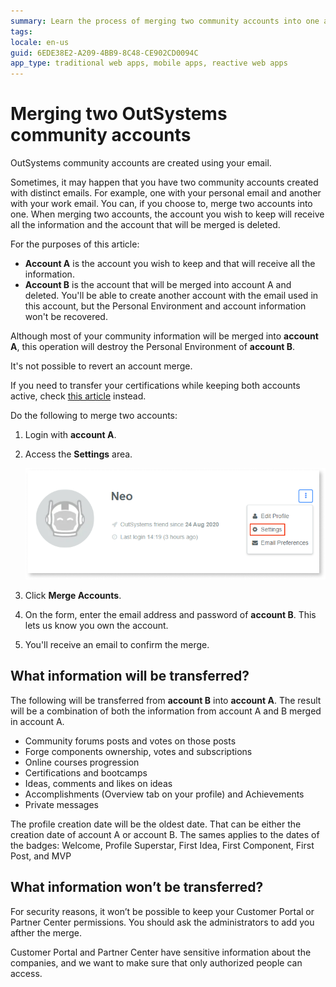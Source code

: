 ```yaml
---
summary: Learn the process of merging two community accounts into one and what information will be transferred.
tags:
locale: en-us
guid: 6EDE38E2-A209-4BB9-8C48-CE902CD0094C
app_type: traditional web apps, mobile apps, reactive web apps
---
```


# Merging two OutSystems community accounts

OutSystems community accounts are created using your email. 

Sometimes, it may happen that you have two community accounts created with distinct emails. For example, one with your personal email and another with your work email. You can, if you choose to, merge two accounts into one.
When merging two accounts, the account you wish to keep will receive all the information and the account that will be merged is deleted.

For the purposes of this article:

* **Account A** is the account you wish to keep and that will receive all the information.
* **Account B** is the account that will be merged into account A and deleted. You'll be able to create another account with the email used in this account, but the Personal Environment and account information won't be recovered.

<div class="warning" markdown="1">

Although most of your community information will be merged into **account A**, this operation will destroy the Personal Environment of **account B**.

It's not possible to revert an account merge.

</div>

If you need to transfer your certifications while keeping both accounts active, check [this article](./training/transfer-certification.md) instead.

Do the following to merge two accounts:

1. Login with **account A**.
1. Access the **Settings** area.

    ![Change the settings of your OutSystems account](images/change-community-pw-settings.png)

1. Click **Merge Accounts**.
1. On the form, enter the email address and password of **account B**. This lets us know you own the account.
1. You'll receive an email to confirm the merge.

## What information will be transferred?

The following will be transferred from **account B** into **account A**. The result will be a combination of both the information from account A and B merged in account A.


* Community forums posts and votes on those posts
* Forge components ownership, votes and subscriptions
* Online courses progression
* Certifications and bootcamps
* Ideas, comments and likes on ideas
* Accomplishments (Overview tab on your profile) and Achievements
* Private messages

<div class="info" markdown="1">

The profile creation date will be the oldest date. That can be either the creation date of account A or account B. The sames applies to the dates of the badges: Welcome, Profile Superstar, First Idea, First Component, First Post, and MVP

</div>


## What information won’t be transferred?

For security reasons, it won’t be possible to keep your Customer Portal or Partner Center permissions. You should ask the administrators to add you afther the merge.

Customer Portal and Partner Center have sensitive information about the companies, and we want to make sure that only authorized people can access.

